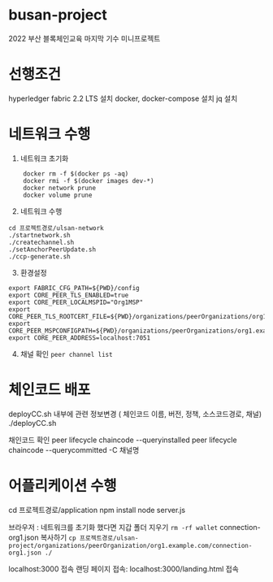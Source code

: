 # busan-project

2022 부산 블록체인교육 마지막 기수 미니프로젝트

# 선행조건

  hyperledger fabric 2.2 LTS 설치
  docker, docker-compose 설치
  jq 설치

# 네트워크 수행
  1. 네트워크 초기화 
```
    docker rm -f $(docker ps -aq)
    docker rmi -f $(docker images dev-*)
    docker network prune
    docker volume prune
```
  2. 네트워크 수행
```
cd 프로젝트경로/ulsan-network
./startnetwork.sh
./createchannel.sh
./setAnchorPeerUpdate.sh
./ccp-generate.sh
```
  3. 환경설정
```
export FABRIC_CFG_PATH=${PWD}/config
export CORE_PEER_TLS_ENABLED=true
export CORE_PEER_LOCALMSPID="Org1MSP"
export CORE_PEER_TLS_ROOTCERT_FILE=${PWD}/organizations/peerOrganizations/org1.example.com/peers/peer0.org1.example.com/tls/ca.crt
export CORE_PEER_MSPCONFIGPATH=${PWD}/organizations/peerOrganizations/org1.example.com/users/Admin@org1.example.com/msp`
export CORE_PEER_ADDRESS=localhost:7051
```
  4. 채널 확인
`peer channel list`

# 체인코드 배포
  deployCC.sh 내부에 관련 정보변경 ( 체인코드 이름, 버전, 정책, 소스코드경로, 채널)
  ./deployCC.sh

채인코드 확인
  peer lifecycle chaincode --queryinstalled
  peer lifecycle chaincode --querycommitted -C 채널명

# 어플리케이션 수행
  cd 프로젝트경로/application
  npm install
  node server.js

  브라우저 : 
  네트워크를 초기화 했다면 
  지갑 폴더 지우기
    `rm -rf wallet`
    connection-org1.json 복사하기
    `cp 프로젝트경로/ulsan-project/organizations/peerOrganization/org1.example.com/connection-org1.json ./`

  localhost:3000 접속
  랜딩 페이지 접속: localhost:3000/landing.html 접속
